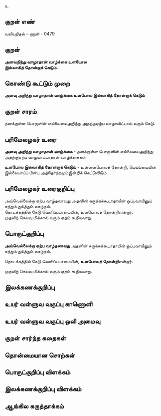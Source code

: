 உ

## குறள் எண் 

வலியறிதல்  – குறள் - 0479  

## குறள் 

**அளவறிந்து வாழாதான் வாழ்க்கை உளபோல  
இல்லாகித் தோன்றாக் கெடும்.**

## கொண்டு கூட்டும் முறை

**அளவு அறிந்து வாழாதான் வாழ்க்கை உளபோல இல்லாகித் தோன்றாக் கெடும்**

## குறள் சாரம் 

தனக்குள்ள பொருளின் எல்லையைஅறிந்து அதற்குஏற்ப வாழாவிட்டால் வரும் கேடு.  

## பரிமேலழகர் உரை

**அளவு அறிந்து வாழாதான் வாழ்க்கை** - தனக்குள்ள பொருளின் எல்லையைஅறிந்து அதற்குஏற்ப வாழமாட்டாதான் வாழ்க்கைகள்   

**உளபோல இல்லாகித் தோன்றாக் கெடும்** - உள்ளனபோலத் தோன்றி, மெய்ம்மையின் இல்லையாய்ப் பின்பு அத்தோற்றமும்இன்றிக் கெட்டுவிடும். 

## பரிமேலழகர் உரைகுறிப்பு   

அவ்வெல்லைக்கு ஏற்ப வாழ்தலாவது அதனின் சுருக்கக்கூடாதாயின் ஒப்பவாயினும் ஈத்தும் துய்த்தும் வாழ்தல்.  
தொடக்கத்தில் கேடு வெளிப்படாமையின், உளபோலத் தோன்றிஎன்றார்.  
முதலிற் செலவு மிக்கால் வரும் ஏதம் கூறியவாறு.    

## பொருட்குறிப்பு 

**அவ்வெல்லைக்கு ஏற்ப வாழ்தலாவது** அதனின் சுருக்கக்கூடாதாயின் ஒப்பவாயினும் ஈத்தும் துய்த்தும் வாழ்தல்.  

தொடக்கத்தில் கேடு வெளிப்படாமையின், **உளபோலத் தோன்றி**என்றார்.  

முதலிற் செலவு மிக்கால் வரும் ஏதம் கூறியவாறு.   

## இலக்கணக்குறிப்பு  


## உயர் வள்ளுவ வகுப்பு காணொளி


## உயர் வள்ளுவ வகுப்பு ஒலி அமைவு 

 
## குறள் சார்ந்த கதைகள் 


## தொன்மையான சொற்கள்


## பொருட்குறிப்பு விளக்கம்


## இலக்கணக்குறிப்பு விளக்கம்


## ஆங்கில கருத்தாக்கம் 


